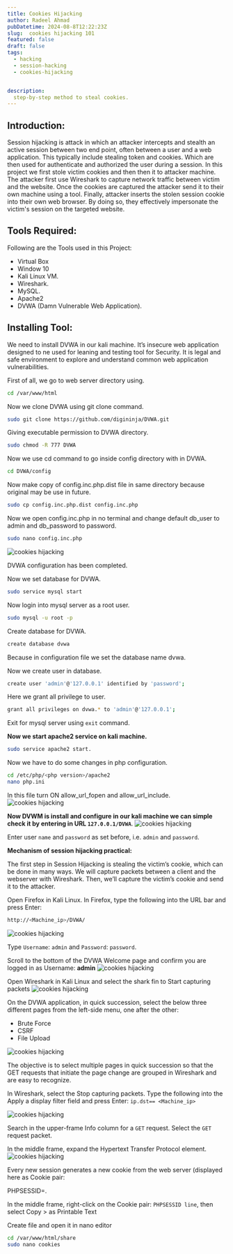 ```yaml
---
title: Cookies Hijacking
author: Radeel Ahmad
pubDatetime: 2024-08-8T12:22:23Z
slug:  cookies hijacking 101
featured: false
draft: false
tags:
  - hacking
  - session-hacking
  - cookies-hijacking


description:
  step-by-step method to steal cookies.
---
```


## Introduction: 
Session hijacking is attack in which an attacker intercepts and stealth an active session between 
two end point, often between a user and a web application. This typically include stealing token 
and cookies. Which are then used for authenticate and authorized the user during a session.
In this project we first stole victim cookies and then then it to attacker machine. The attacker first 
use Wireshark to capture network traffic between victim and the website. Once the cookies are 
captured the attacker send it to their own machine using a tool. Finally, attacker inserts the stolen 
session cookie into their own web browser. By doing so, they effectively impersonate the victim's 
session on the targeted website.

## Tools Required: 
Following are the Tools used in this Project: 
- Virtual Box
- Window 10 
- Kali Linux VM.
- Wireshark.
- MySQL.
- Apache2
- DVWA (Damn Vulnerable Web Application). 

## Installing Tool: 
We need to install DVWA in our kali machine. It’s insecure web application designed to ne used 
for leaning and testing tool for Security. It is legal and safe environment to explore and 
understand common web application vulnerabilities.


First of all, we go to web server directory using.
```bash
cd /var/www/html
```

Now we clone DVWA using git clone command.
```bash
sudo git clone https://github.com/digininja/DVWA.git
```

Giving executable permission to DVWA directory.
```bash
sudo chmod -R 777 DVWA
```

Now we use cd command to go inside config directory with in DVWA.
```bash
cd DVWA/config
```

Now make copy of config.inc.php.dist file in same directory because original may be use in future.
```bash
sudo cp config.inc.php.dist config.inc.php
```

Now we open config.inc.php in no terminal and change default db_user to admin and db_password to password.
```bash
sudo nano config.inc.php
```

<img src="https://raw.githubusercontent.com/RadeelAhmad/my-portfolio/main/src/content/blog/Images/CH-1.jpg" alt="cookies hijacking">

DVWA configuration has been completed.

Now we set database for DVWA.
```bash
sudo service mysql start
```

Now login into mysql server as a root user.
```bash
sudo mysql -u root -p
```

Create database for DVWA.
```bash
create database dvwa
```
Because in configuration file we set the database name dvwa.

Now we create user in database.
```bash
create user 'admin'@'127.0.0.1' identified by 'password';
```

Here we grant all privilege to user.
```bash
grant all privileges on dvwa.* to 'admin'@'127.0.0.1';
```

Exit for mysql server using `exit` command.

**Now we start apache2 service on kali machine.**
```bash
sudo service apache2 start.
```

Now we have to do some changes in php configuration.
```bash
cd /etc/php/<php version>/apache2
nano php.ini
```

In this file turn ON allow_url_fopen and allow_url_include.
<img src="https://raw.githubusercontent.com/RadeelAhmad/my-portfolio/main/src/content/blog/Images/CH-2.jpg" alt="cookies hijacking">

**Now DVWM is install and configure in our kali machine we can simple check it by entering in URL `127.0.0.1/DVWA`**.
<img src="https://raw.githubusercontent.com/RadeelAhmad/my-portfolio/main/src/content/blog/Images/CH-3.jpg" alt="cookies hijacking">

Enter user `name` and `password` as set before, i.e. `admin` and `password`.

**Mechanism of session hijacking practical:**

The first step in Session Hijacking is stealing the victim’s cookie, which can be done in many 
ways. We will capture packets between a client and the webserver with Wireshark. Then, we’ll 
capture the victim’s cookie and send it to the attacker.

Open Firefox in Kali Linux. In Firefox, type the following into the URL bar and press Enter:
```bash
http://<Machine_ip>/DVWA/
```

<img src="https://raw.githubusercontent.com/RadeelAhmad/my-portfolio/main/src/content/blog/Images/CH-4.jpg" alt="cookies hijacking">

Type `Username`: `admin` and `Password`: `password`.

Scroll to the bottom of the DVWA Welcome page and confirm you are logged in as Username: **admin**
<img src="https://raw.githubusercontent.com/RadeelAhmad/my-portfolio/main/src/content/blog/Images/CH-5.jpg" alt="cookies hijacking">

Open Wireshark in Kali Linux and select the shark fin to Start capturing packets
<img src="https://raw.githubusercontent.com/RadeelAhmad/my-portfolio/main/src/content/blog/Images/CH-6.jpg" alt="cookies hijacking">

On the DVWA application, in quick succession, select the below three different pages from the left-side menu, one after the other:
- Brute Force
- CSRF
- File Upload

<img src="https://raw.githubusercontent.com/RadeelAhmad/my-portfolio/main/src/content/blog/Images/CH-7.jpg" alt="cookies hijacking">

The objective is to select multiple pages in quick succession so that the GET requests that initiate 
the page change are grouped in Wireshark and are easy to recognize.

In Wireshark, select the Stop capturing packets.
Type the following into the Apply a display filter field and press Enter:
 `ip.dst== <Machine_ip>`

<img src="https://raw.githubusercontent.com/RadeelAhmad/my-portfolio/main/src/content/blog/Images/CH-8.jpg" alt="cookies hijacking">

Search in the upper-frame Info column for a `GET` request. Select the `GET` request packet.

In the middle frame, expand the Hypertext Transfer Protocol element.
<img src="https://raw.githubusercontent.com/RadeelAhmad/my-portfolio/main/src/content/blog/Images/CH-9.jpg" alt="cookies hijacking">

Every new session generates a new cookie from the web server (displayed here as Cookie pair:

PHPSESSID=<YOUR COOKIE>.

In the middle frame, right-click on the Cookie pair: `PHPSESSID line`, then select Copy > as Printable Text

Create file and open it in nano editor
```bash
cd /var/www/html/share
sudo nano cookies
```
